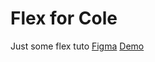 # Flex for Cole

Just some flex tuto
[Figma](https://www.figma.com/design/KdnJKxva1mEYFgadmyIt86/CSS-Assignment?node-id=0-1&t=GxxRrVUf4JdLxPAD-1)
[Demo](https://flex22.vercel.app/)
